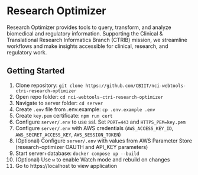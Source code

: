 # Research Optimizer

Research Optimizer provides tools to query, transform, and analyze biomedical and regulatory information. Supporting the Clinical & Translational Research Informatics Branch (CTRIB) mission, we streamline workflows and make insights accessible for clinical, research, and regulatory work.

## Getting Started
1. Clone repository: `git clone https://github.com/CBIIT/nci-webtools-ctri-research-optimizer`
2. Open repo folder: `cd nci-webtools-ctri-research-optimizer`
3. Navigate to server folder: `cd server`
4. Create `.env` file from .env.example: `cp .env.example .env`
5. Create `key.pem` certificate: `npm run cert`
6. Configure `server/.env` to use ssl. Set `PORT=443` and `HTTPS_PEM=key.pem`
7. Configure `server/.env` with AWS credentials (`AWS_ACCESS_KEY_ID`, `AWS_SECRET_ACCESS_KEY`, `AWS_SESSION_TOKEN`)
8. (Optional) Configure `server/.env` with values from AWS Parameter Store (research-optimizer OAUTH and API_KEY parameters)
9. Start server+database: `docker compose up --build`
10. (Optional) Use `w` to enable Watch mode and rebuild on changes
11. Go to https://localhost to view application
